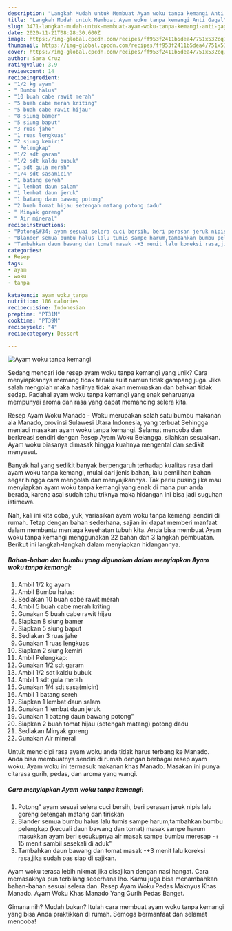 ```yaml
---
description: "Langkah Mudah untuk Membuat Ayam woku tanpa kemangi Anti Gagal"
title: "Langkah Mudah untuk Membuat Ayam woku tanpa kemangi Anti Gagal"
slug: 3471-langkah-mudah-untuk-membuat-ayam-woku-tanpa-kemangi-anti-gagal
date: 2020-11-21T08:28:30.600Z
image: https://img-global.cpcdn.com/recipes/ff953f2411b5dea4/751x532cq70/ayam-woku-tanpa-kemangi-foto-resep-utama.jpg
thumbnail: https://img-global.cpcdn.com/recipes/ff953f2411b5dea4/751x532cq70/ayam-woku-tanpa-kemangi-foto-resep-utama.jpg
cover: https://img-global.cpcdn.com/recipes/ff953f2411b5dea4/751x532cq70/ayam-woku-tanpa-kemangi-foto-resep-utama.jpg
author: Sara Cruz
ratingvalue: 3.9
reviewcount: 14
recipeingredient:
- "1/2 kg ayam"
- " Bumbu halus"
- "10 buah cabe rawit merah"
- "5 buah cabe merah kriting"
- "5 buah cabe rawit hijau"
- "8 siung bamer"
- "5 siung baput"
- "3 ruas jahe"
- "1 ruas lengkuas"
- "2 siung kemiri"
- " Pelengkap"
- "1/2 sdt garam"
- "1/2 sdt kaldu bubuk"
- "1 sdt gula merah"
- "1/4 sdt sasamicin"
- "1 batang sereh"
- "1 lembat daun salam"
- "1 lembat daun jeruk"
- "1 batang daun bawang potong"
- "2 buah tomat hijau setengah matang potong dadu"
- " Minyak goreng"
- " Air mineral"
recipeinstructions:
- "Potong&#34; ayam sesuai selera cuci bersih, beri perasan jeruk nipis lalu goreng setengah matang dan tiriskan"
- "Blander semua bumbu halus lalu tumis sampe harum,tambahkan bumbu pelengkap (kecuali daun bawang dan tomat) masak sampe harum masukkan ayam beri secukupnya air masak sampe bumbu meresap -+ 15 menit sambil sesekali di aduk&#34;"
- "Tambahkan daun bawang dan tomat masak -+3 menit lalu koreksi rasa,jika sudah pas siap di sajikan."
categories:
- Resep
tags:
- ayam
- woku
- tanpa

katakunci: ayam woku tanpa 
nutrition: 106 calories
recipecuisine: Indonesian
preptime: "PT31M"
cooktime: "PT39M"
recipeyield: "4"
recipecategory: Dessert

---
```



![Ayam woku tanpa kemangi](https://img-global.cpcdn.com/recipes/ff953f2411b5dea4/751x532cq70/ayam-woku-tanpa-kemangi-foto-resep-utama.jpg)

Sedang mencari ide resep ayam woku tanpa kemangi yang unik? Cara menyiapkannya memang tidak terlalu sulit namun tidak gampang juga. Jika salah mengolah maka hasilnya tidak akan memuaskan dan bahkan tidak sedap. Padahal ayam woku tanpa kemangi yang enak seharusnya mempunyai aroma dan rasa yang dapat memancing selera kita.

Resep Ayam Woku Manado - Woku merupakan salah satu bumbu makanan ala Manado, provinsi Sulawesi Utara Indonesia, yang terbuat Sehingga menjadi masakan ayam woku tanpa kemangi. Selamat mencoba dan berkreasi sendiri dengan Resep Ayam Woku Belangga, silahkan sesuaikan. Ayam woku biasanya dimasak hingga kuahnya mengental dan sedikit menyusut.

Banyak hal yang sedikit banyak berpengaruh terhadap kualitas rasa dari ayam woku tanpa kemangi, mulai dari jenis bahan, lalu pemilihan bahan segar hingga cara mengolah dan menyajikannya. Tak perlu pusing jika mau menyiapkan ayam woku tanpa kemangi yang enak di mana pun anda berada, karena asal sudah tahu triknya maka hidangan ini bisa jadi suguhan istimewa.


Nah, kali ini kita coba, yuk, variasikan ayam woku tanpa kemangi sendiri di rumah. Tetap dengan bahan sederhana, sajian ini dapat memberi manfaat dalam membantu menjaga kesehatan tubuh kita. Anda bisa membuat Ayam woku tanpa kemangi menggunakan 22 bahan dan 3 langkah pembuatan. Berikut ini langkah-langkah dalam menyiapkan hidangannya.

<!--inarticleads1-->

##### Bahan-bahan dan bumbu yang digunakan dalam menyiapkan Ayam woku tanpa kemangi:

1. Ambil 1/2 kg ayam
1. Ambil  Bumbu halus:
1. Sediakan 10 buah cabe rawit merah
1. Ambil 5 buah cabe merah kriting
1. Gunakan 5 buah cabe rawit hijau
1. Siapkan 8 siung bamer
1. Siapkan 5 siung baput
1. Sediakan 3 ruas jahe
1. Gunakan 1 ruas lengkuas
1. Siapkan 2 siung kemiri
1. Ambil  Pelengkap:
1. Gunakan 1/2 sdt garam
1. Ambil 1/2 sdt kaldu bubuk
1. Ambil 1 sdt gula merah
1. Gunakan 1/4 sdt sasa(micin)
1. Ambil 1 batang sereh
1. Siapkan 1 lembat daun salam
1. Gunakan 1 lembat daun jeruk
1. Gunakan 1 batang daun bawang potong&#34;
1. Siapkan 2 buah tomat hijau (setengah matang) potong dadu
1. Sediakan  Minyak goreng
1. Gunakan  Air mineral


Untuk mencicipi rasa ayam woku anda tidak harus terbang ke Manado. Anda bisa membuatnya sendiri di rumah dengan berbagai resep ayam woku. Ayam woku ini termasuk makanan khas Manado. Masakan ini punya citarasa gurih, pedas, dan aroma yang wangi. 

<!--inarticleads2-->

##### Cara menyiapkan Ayam woku tanpa kemangi:

1. Potong&#34; ayam sesuai selera cuci bersih, beri perasan jeruk nipis lalu goreng setengah matang dan tiriskan
1. Blander semua bumbu halus lalu tumis sampe harum,tambahkan bumbu pelengkap (kecuali daun bawang dan tomat) masak sampe harum masukkan ayam beri secukupnya air masak sampe bumbu meresap -+ 15 menit sambil sesekali di aduk&#34;
1. Tambahkan daun bawang dan tomat masak -+3 menit lalu koreksi rasa,jika sudah pas siap di sajikan.


Ayam woku terasa lebih nikmat jika disajikan dengan nasi hangat. Cara memasaknya pun terbilang sederhana lho. Kamu juga bisa menambahkan bahan-bahan sesuai selera dan. Resep Ayam Woku Pedas Maknyus Khas Manado. Ayam Woku Khas Manado Yang Gurih Pedas Banget. 

Gimana nih? Mudah bukan? Itulah cara membuat ayam woku tanpa kemangi yang bisa Anda praktikkan di rumah. Semoga bermanfaat dan selamat mencoba!

